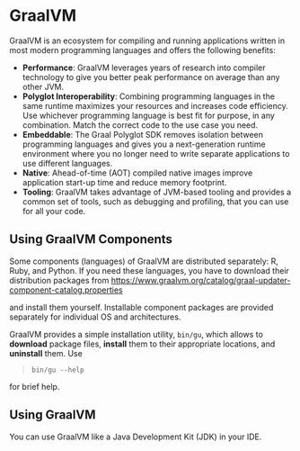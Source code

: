 # GraalVM

GraalVM is an ecosystem for compiling and running applications written in most modern programming languages and offers the following benefits:

* **Performance**: GraalVM leverages years of research into compiler technology to give you better peak performance on average than any other JVM.
* **Polyglot Interoperability**: Combining programming languages in the same runtime maximizes your resources and increases code efficiency. Use whichever programming language is best fit for purpose, in any combination. Match the correct code to the use case you need.
* **Embeddable**: The Graal Polyglot SDK removes isolation between programming languages and gives you a next-generation runtime environment where you no longer need to write separate applications to use different languages.
* **Native**: Ahead-of-time (AOT) compiled native images improve application start-up time and reduce memory footprint.
* **Tooling**: GraalVM takes advantage of JVM-based tooling and provides a common set of tools, such as debugging and profiling, that you can use for all your code.

## Using GraalVM Components
Some components (languages) of GraalVM are distributed separately: R, Ruby, and Python. If you need these languages, you have to download their distribution packages from
https://www.graalvm.org/catalog/graal-updater-component-catalog.properties

and install them yourself. Installable component packages are provided separately for individual OS and architectures.

GraalVM provides a simple installation utility, `bin/gu`, which allows to **download** package files, **install** them to their appropriate locations, and **uninstall** them.
Use
>`bin/gu --help`

for brief help.

## Using GraalVM
You can use GraalVM like a Java Development Kit (JDK) in your IDE.
